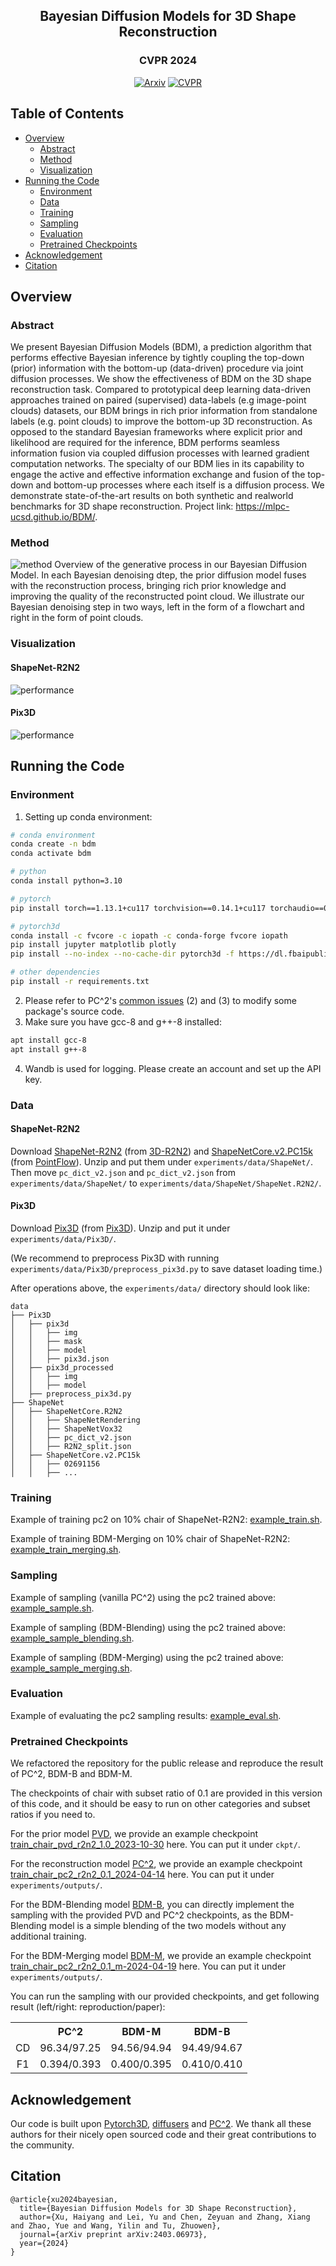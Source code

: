 <div align="center">

## Bayesian Diffusion Models for 3D Shape Reconstruction

### CVPR 2024

[![Arxiv](http://img.shields.io/badge/arXiv-2403.06973-B31B1B.svg)](https://arxiv.org/abs/2403.06973)
[![CVPR](http://img.shields.io/badge/CVPR-2024-4b44ce.svg)](https://arxiv.org/abs/2403.06973)

</div>

## Table of Contents

- [Overview](#overview)
  - [Abstract](#abstract)
  - [Method](#method)
  - [Visualization](#visualization)
- [Running the Code](#running-the-code)
  - [Environment](#environment)
  - [Data](#data)
  - [Training](#training)
  - [Sampling](#sampling)
  - [Evaluation](#evaluation)
  - [Pretrained Checkpoints](#pretrained-checkpoints)
- [Acknowledgement](#acknowledgement)
- [Citation](#citation)

## Overview

### Abstract

We present Bayesian Diffusion Models (BDM), a prediction algorithm that performs effective Bayesian inference by tightly coupling the top-down (prior) information with
the bottom-up (data-driven) procedure via joint diffusion processes. We show the effectiveness of BDM on the 3D shape reconstruction task. Compared to prototypical deep
learning data-driven approaches trained on paired (supervised) data-labels (e.g image-point clouds) datasets, our BDM brings in rich prior information from standalone labels (e.g. point clouds) to improve the bottom-up 3D reconstruction. As opposed to the standard Bayesian frameworks where explicit prior and likelihood are required for the inference, BDM performs seamless information fusion via coupled diffusion processes with learned gradient computation networks. The specialty of our BDM lies in its capability to engage the active and effective information exchange and fusion of the top-down and bottom-up processes where each itself is a diffusion process. We demonstrate state-of-the-art results on both synthetic and realworld benchmarks for 3D shape reconstruction. Project link: https://mlpc-ucsd.github.io/BDM/.

### Method

![method](assets/overview_pointcloud.png)
Overview of the generative process in our Bayesian Diffusion Model. In each Bayesian denoising dtep, the prior diffusion
model fuses with the reconstruction process, bringing rich prior knowledge and improving the quality of the reconstructed point cloud. We
illustrate our Bayesian denoising step in two ways, left in the form of a flowchart and right in the form of point clouds.

### Visualization

#### ShapeNet-R2N2

![performance](assets/vis_r2n2.png)

#### Pix3D

![performance](assets/vis_pix3d.png)

## Running the Code

### Environment

1. Setting up conda environment:

```bash
# conda environment
conda create -n bdm
conda activate bdm

# python
conda install python=3.10

# pytorch
pip install torch==1.13.1+cu117 torchvision==0.14.1+cu117 torchaudio==0.13.1 --extra-index-url https://download.pytorch.org/whl/cu117

# pytorch3d
conda install -c fvcore -c iopath -c conda-forge fvcore iopath
pip install jupyter matplotlib plotly
pip install --no-index --no-cache-dir pytorch3d -f https://dl.fbaipublicfiles.com/pytorch3d/packaging/wheels/py310_cu117_pyt1131/download.html

# other dependencies
pip install -r requirements.txt
```

2. Please refer to PC^2's [common issues](https://github.com/lukemelas/projection-conditioned-point-cloud-diffusion?tab=readme-ov-file#common-issues) (2) and (3) to modify some package's source code.
3. Make sure you have gcc-8 and g++-8 installed:

```bash
apt install gcc-8
apt install g++-8
```

4. Wandb is used for logging. Please create an account and set up the API key.

### Data

#### ShapeNet-R2N2

Download [ShapeNet-R2N2](https://cvgl.stanford.edu/3d-r2n2/) (from [3D-R2N2](https://github.com/chrischoy/3D-R2N2)) and [ShapeNetCore.v2.PC15k](https://drive.google.com/drive/folders/1MMRp7mMvRj8-tORDaGTJvrAeCMYTWU2j) (from [PointFlow](https://github.com/stevenygd/PointFlow)). Unzip and put them under `experiments/data/ShapeNet/`. Then move `pc_dict_v2.json` and `pc_dict_v2.json` from `experiments/data/ShapeNet/` to `experiments/data/ShapeNet/ShapeNet.R2N2/`.

#### Pix3D

Download [Pix3D](http://pix3d.csail.mit.edu/data/pix3d.zip) (from [Pix3D](http://pix3d.csail.mit.edu/)). Unzip and put it under `experiments/data/Pix3D/`.

(We recommend to preprocess Pix3D with running `experiments/data/Pix3D/preprocess_pix3d.py` to save dataset loading time.)

After operations above, the `experiments/data/` directory should look like:

```
data
├── Pix3D
│   ├── pix3d
│   │   ├── img
│   │   ├── mask
│   │   ├── model
│   │   ├── pix3d.json
│   ├── pix3d_processed
│   │   ├── img
│   │   ├── model
│   ├── preprocess_pix3d.py
├── ShapeNet
│   ├── ShapeNetCore.R2N2
│   │   ├── ShapeNetRendering
│   │   ├── ShapeNetVox32
│   │   ├── pc_dict_v2.json
│   │   ├── R2N2_split.json
│   ├── ShapeNetCore.v2.PC15k
│   │   ├── 02691156
│   │   ├── ...
```

### Training

Example of training pc2 on 10% chair of ShapeNet-R2N2: [example_train.sh](experiments/example_train.sh).

Example of training BDM-Merging on 10% chair of ShapeNet-R2N2: [example_train_merging.sh](experiments/example_train_merging.sh).

### Sampling

Example of sampling (vanilla PC^2) using the pc2 trained above: [example_sample.sh](experiments/example_sample.sh).

Example of sampling (BDM-Blending) using the pc2 trained above: [example_sample_blending.sh](experiments/example_sample_blending.sh).

Example of sampling (BDM-Merging) using the pc2 trained above: [example_sample_merging.sh](experiments/example_sample_merging.sh).

### Evaluation

Example of evaluating the pc2 sampling results: [example_eval.sh](experiments/example_eval.sh).

### Pretrained Checkpoints

We refactored the repository for the public release and reproduce the result of PC^2, BDM-B and BDM-M. 

The checkpoints of chair with subset ratio of 0.1 are provided in this version of this code, and it should be easy to run on other categories and subset ratios if you need to.

For the prior model [PVD](https://alexzhou907.github.io/pvd), we provide an example checkpoint [train_chair_pvd_r2n2_1.0_2023-10-30](https://drive.google.com/file/d/1UgEacuCWCupokXHCRETHtqOY5FNwiZWH/view?usp=drive_link) here. You can put it under `ckpt/`.

For the reconstruction model [PC^2](https://github.com/lukemelas/projection-conditioned-point-cloud-diffusion), we provide an example checkpoint [train_chair_pc2_r2n2_0.1_2024-04-14](https://drive.google.com/file/d/15NDqJXyThb13BecCH0ma_P8BtIazMcmq/view?usp=drive_link) here. You can put it under `experiments/outputs/`.

For the BDM-Blending model [BDM-B](https://mlpc-ucsd.github.io/BDM), you can directly implement the sampling with the provided PVD and PC^2 checkpoints, as the BDM-Blending model is a simple blending of the two models without any additional training.

For the BDM-Merging model [BDM-M](https://mlpc-ucsd.github.io/BDM), we provide an example checkpoint [train_chair_pc2_r2n2_0.1_m-2024-04-19](https://drive.google.com/file/d/17LBxZN_pcmVfS0zBVtsoaF9LGoKnMR18/view?usp=drive_link) here. You can put it under `experiments/outputs/`.

You can run the sampling with our provided checkpoints, and get following result (left/right: reproduction/paper):

<table>

  <tr>
    <th colspan="1" align="center"></th>
    <th colspan="1" align="center">PC^2</th>
    <th colspan="1" align="center">BDM-M</th>
    <th colspan="1" align="center">BDM-B</th>
  </tr>

  <tr>
    <td align="center">CD</td>
    <td align="center">96.34/97.25</td>
    <td align="center">94.56/94.94</td>
    <td align="center">94.49/94.67</td>
  </tr>

<tr>
    <td align="center">F1</td>
    <td align="center">0.394/0.393</td>
    <td align="center">0.400/0.395</td>
    <td align="center">0.410/0.410</td>
</tr>

</table>

## Acknowledgement

Our code is built upon [Pytorch3D](https://github.com/facebookresearch/pytorch3d), [diffusers](https://github.com/huggingface/diffusers) and [PC^2](https://github.com/lukemelas/projection-conditioned-point-cloud-diffusion). We thank all these authors for their nicely open sourced code and their great contributions to the community.

## Citation

```
@article{xu2024bayesian,
  title={Bayesian Diffusion Models for 3D Shape Reconstruction},
  author={Xu, Haiyang and Lei, Yu and Chen, Zeyuan and Zhang, Xiang and Zhao, Yue and Wang, Yilin and Tu, Zhuowen},
  journal={arXiv preprint arXiv:2403.06973},
  year={2024}
}
```
